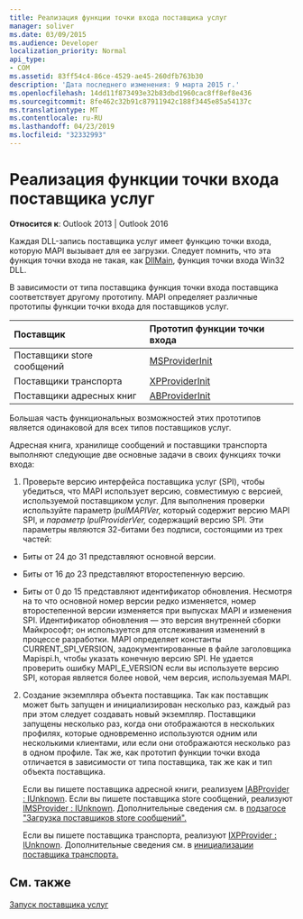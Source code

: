 ```yaml
---
title: Реализация функции точки входа поставщика услуг
manager: soliver
ms.date: 03/09/2015
ms.audience: Developer
localization_priority: Normal
api_type:
- COM
ms.assetid: 83ff54c4-86ce-4529-ae45-260dfb763b30
description: 'Дата последнего изменения: 9 марта 2015 г.'
ms.openlocfilehash: 14dd11f873493e32b83dbd1960cac8ff8ef8e436
ms.sourcegitcommit: 8fe462c32b91c87911942c188f3445e85a54137c
ms.translationtype: MT
ms.contentlocale: ru-RU
ms.lasthandoff: 04/23/2019
ms.locfileid: "32332993"
---
```

# <a name="implementing-a-service-provider-entry-point-function"></a>Реализация функции точки входа поставщика услуг

  
  
**Относится к**: Outlook 2013 | Outlook 2016 
  
Каждая DLL-запись поставщика услуг имеет функцию точки входа, которую MAPI вызывает для ее загрузки. Следует помнить, что эта функция точки входа не такая, как [DllMain](https://msdn.microsoft.com/library/ms682583.aspx), функция точки входа Win32 DLL.
  
В зависимости от типа поставщика функция точки входа поставщика соответствует другому прототипу. MAPI определяет различные прототипы функции точки входа для поставщиков услуг.
  
|**Поставщик**|**Прототип функции точки входа**|
|:-----|:-----|
|Поставщики store сообщений  <br/> |[MSProviderInit](msproviderinit.md) <br/> |
|Поставщики транспорта  <br/> |[XPProviderInit](xpproviderinit.md) <br/> |
|Поставщики адресных книг  <br/> |[ABProviderInit](abproviderinit.md) <br/> |
   
Большая часть функциональных возможностей этих прототипов является одинаковой для всех типов поставщиков услуг. 
  
Адресная книга, хранилище сообщений и поставщики транспорта выполняют следующие две основные задачи в своих функциях точки входа:
  
1. Проверьте версию интерфейса поставщика услуг (SPI), чтобы убедиться, что MAPI использует версию, совместимую с версией, используемой поставщиком услуг. Для выполнения проверки используйте параметр  _lpulMAPIVer,_ который содержит версию MAPI SPI, и  _параметр lpulProviderVer,_ содержащий версию SPI. Эти параметры являются 32-битами без подписи, состоящими из трех частей: 
    
  - Биты от 24 до 31 представляют основной версии.
    
  - Биты от 16 до 23 представляют второстепенную версию.
    
  - Биты от 0 до 15 представляют идентификатор обновления. Несмотря на то что основной номер версии редко изменяется, номер второстепенной версии изменяется при выпусках MAPI и изменения SPI. Идентификатор обновления — это версия внутренней сборки Майкрософт; он используется для отслеживания изменений в процессе разработки. MAPI определяет константы CURRENT_SPI_VERSION, задокументированные в файле заголовщика Mapispi.h, чтобы указать конечную версию SPI. Не удается проверить ошибку MAPI_E_VERSION если вы используете версию SPI, которая является более новой, чем версия, используемая MAPI.
    
2. Создание экземпляра объекта поставщика. Так как поставщик может быть запущен и инициализирован несколько раз, каждый раз при этом следует создавать новый экземпляр. Поставщики запущены несколько раз, когда они отображаются в нескольких профилях, которые одновременно используются одним или несколькими клиентами, или если они отображаются несколько раз в одном профиле. Так же, как прототип функции точки входа отличается в зависимости от типа поставщика, так же как и тип объекта поставщика. 
    
    Если вы пишете поставщика адресной книги, реализуем [IABProvider : IUnknown](iabprovideriunknown.md). Если вы пишете поставщика store сообщений, реализуют [IMSProvider : IUnknown](imsprovideriunknown.md). Дополнительные сведения см. в [подзагосе "Загрузка поставщиков store сообщений".](loading-message-store-providers.md)
    
    Если вы пишете поставщика транспорта, реализуют [IXPProvider : IUnknown](ixpprovideriunknown.md). Дополнительные сведения см. в [инициализации поставщика транспорта.](initializing-the-transport-provider.md)
    
## <a name="see-also"></a>См. также



[Запуск поставщика услуг](starting-a-service-provider.md)

